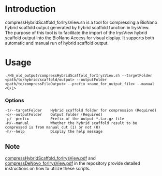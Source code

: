 # Introduction
compressHybridScaffold_forIrysView.sh is a tool for compressing a BioNano hybrid scaffold output generated by hybrid scaffold function in IrysView. The purpose of this tool is to facilitate the import of the IrysView hybrid scaffold output into the BioNano Access for visual display. It supports both automatic and manual run of hybrid scaffold output.

# Usage
`./HS_old_output/compressHybridScaffold_forIrysView.sh --targetFolder <path/to/hybrid/scaffold/output> --outputFolder <path/to/compressFileOutput> --prefix <name_for_output_file> --manual <0/1>`

### Options
    -t/--targetFolder    Hybrid scaffold folder for compression (Required)  
    -o/--outputFolder    Output folder (Required)  
    -p/--prefix          Prefix of the output *.tar.gz file  
    -M/--manual          Whether the hybrid scaffold result to be compressed is from manual cut (1) or not (0)  
    -h/--help            Display the help message  


## Note
[compressHybridScaffold_forIrysView.pdf](https://github.com/bionanogenomics/AccessImportUtils/blob/master/compressHybridScaffold_forIrysView.pdf) and [compressDeNovo_forIrysView.pdf]() in the repository provide detailed instructions on how to utilize these scripts.
